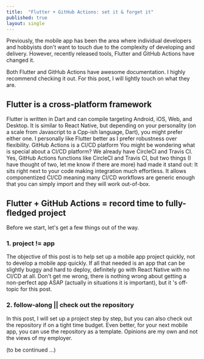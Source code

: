 ```yaml
---
title:  "Flutter + GitHub Actions: set it & forget it"
published: true
layout: single
---
```


Previously, the mobile app has been the area where individual developers and hobbyists don't want to touch due to the complexity of developing and delivery. However, recently released tools, Flutter and GitHub Actions have changed it.

Both Flutter and GitHub Actions have awesome documentation. I highly recommend checking it out. For this post, I will lightly touch on what they are.

## Flutter is a cross-platform framework

Flutter is written in Dart and can compile targeting Android, iOS, Web, and Desktop. It is similar to React Native, but depending on your personality (on a scale from Javascript to a Cpp-ish language, Dart), you might prefer either one. I personally like Flutter better as I prefer robustness over flexibility.
GitHub Actions is a CI/CD platform
You might be wondering what is special about a CI/CD platform? We already have CircleCI and Travis CI. Yes, GitHub Actions functions like CircleCI and Travis CI, but two things (I have thought of two, let me know if there are more) had made it stand out:
It sits right next to your code making integration much effortless.
It allows componentized CI/CD meaning many CI/CD workflows are generic enough that you can simply import and they will work out-of-box.

## Flutter + GitHub Actions = record time to fully-fledged project

Before we start, let's get a few things out of the way.

### 1. project != app

The objective of this post is to help set up a mobile app project quickly, not to develop a mobile app quickly. If all that needed is an app that can be slightly buggy and hard to deploy, definitely go with React Native with no CI/CD at all. Don't get me wrong, there is nothing wrong about getting a non-perfect app ASAP (actually in situations it is important), but it 's off-topic for this post.

### 2. follow-along || check out the repository

In this post, I will set up a project step by step, but you can also check out the repository if on a tight time budget. Even better, for your next mobile app, you can use the repository as a template.
Opinions are my own and not the views of my employer.

(to be continued ...)